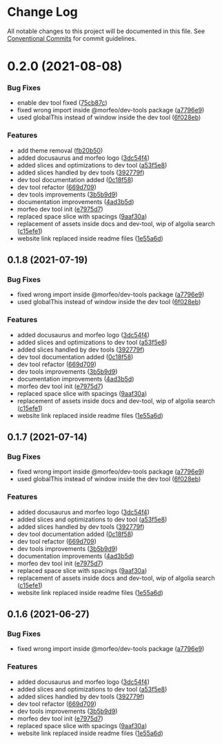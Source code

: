 # Change Log

All notable changes to this project will be documented in this file.
See [Conventional Commits](https://conventionalcommits.org) for commit guidelines.

# 0.2.0 (2021-08-08)


### Bug Fixes

* enable dev tool fixed ([75cb87c](https://github.com/VLK-STUDIO/morfeo/commit/75cb87c0dc818450e54aa77e3b624929e64fe205))
* fixed wrong import inside @morfeo/dev-tools package ([a7796e9](https://github.com/VLK-STUDIO/morfeo/commit/a7796e973ae77c07900dc6461105b542b93068bf))
* used globalThis instead of window inside the dev tool ([6f028eb](https://github.com/VLK-STUDIO/morfeo/commit/6f028eb4f2f1e42f14755bc8c41c26e7bbaf9a3c))


### Features

* add theme removal ([fb20b50](https://github.com/VLK-STUDIO/morfeo/commit/fb20b501e877e2137831f9e86629e213007b88b7))
* added docusaurus and morfeo logo ([3dc54f4](https://github.com/VLK-STUDIO/morfeo/commit/3dc54f4cf0037c3afd93678f8f3004bcf07398ae))
* added slices and optimizations to dev tool ([a53f5e8](https://github.com/VLK-STUDIO/morfeo/commit/a53f5e801f2b3a9baca5adc5a45c112de628b086))
* added slices handled by dev tools ([392779f](https://github.com/VLK-STUDIO/morfeo/commit/392779f9a122965b852a9af85508060c5d71dd59))
* dev tool documentation added ([0c18f58](https://github.com/VLK-STUDIO/morfeo/commit/0c18f58b7c52840e652b12704c9379cf557c0214))
* dev tool refactor ([669d709](https://github.com/VLK-STUDIO/morfeo/commit/669d709f312f919cab51375b4c465aa6584b8898))
* dev tools improvements ([3b5b9d9](https://github.com/VLK-STUDIO/morfeo/commit/3b5b9d96b94a06bf32ee3cebe9351a1e4c9660e0))
* documentation improvements ([4ad3b5d](https://github.com/VLK-STUDIO/morfeo/commit/4ad3b5d7f35cd9c1ad1532e5367dec21594d8ff4))
* morfeo dev tool init ([e7975d7](https://github.com/VLK-STUDIO/morfeo/commit/e7975d772a368a1cf5cd2e300953bfefa70baa42))
* replaced space slice with spacings ([9aaf30a](https://github.com/VLK-STUDIO/morfeo/commit/9aaf30a705261c32c778e82d51ca7651c9263457))
* replacement of assets inside docs and dev-tool, wip of algolia search ([c15efe1](https://github.com/VLK-STUDIO/morfeo/commit/c15efe1b92d38f27ce62d0738bbeabf0cc800e9e))
* website link replaced inside readme files ([1e55a6d](https://github.com/VLK-STUDIO/morfeo/commit/1e55a6d458d2873d09efd5fad5100cbbae382057))





## 0.1.8 (2021-07-19)


### Bug Fixes

* fixed wrong import inside @morfeo/dev-tools package ([a7796e9](https://github.com/VLK-STUDIO/morfeo/commit/a7796e973ae77c07900dc6461105b542b93068bf))
* used globalThis instead of window inside the dev tool ([6f028eb](https://github.com/VLK-STUDIO/morfeo/commit/6f028eb4f2f1e42f14755bc8c41c26e7bbaf9a3c))


### Features

* added docusaurus and morfeo logo ([3dc54f4](https://github.com/VLK-STUDIO/morfeo/commit/3dc54f4cf0037c3afd93678f8f3004bcf07398ae))
* added slices and optimizations to dev tool ([a53f5e8](https://github.com/VLK-STUDIO/morfeo/commit/a53f5e801f2b3a9baca5adc5a45c112de628b086))
* added slices handled by dev tools ([392779f](https://github.com/VLK-STUDIO/morfeo/commit/392779f9a122965b852a9af85508060c5d71dd59))
* dev tool documentation added ([0c18f58](https://github.com/VLK-STUDIO/morfeo/commit/0c18f58b7c52840e652b12704c9379cf557c0214))
* dev tool refactor ([669d709](https://github.com/VLK-STUDIO/morfeo/commit/669d709f312f919cab51375b4c465aa6584b8898))
* dev tools improvements ([3b5b9d9](https://github.com/VLK-STUDIO/morfeo/commit/3b5b9d96b94a06bf32ee3cebe9351a1e4c9660e0))
* documentation improvements ([4ad3b5d](https://github.com/VLK-STUDIO/morfeo/commit/4ad3b5d7f35cd9c1ad1532e5367dec21594d8ff4))
* morfeo dev tool init ([e7975d7](https://github.com/VLK-STUDIO/morfeo/commit/e7975d772a368a1cf5cd2e300953bfefa70baa42))
* replaced space slice with spacings ([9aaf30a](https://github.com/VLK-STUDIO/morfeo/commit/9aaf30a705261c32c778e82d51ca7651c9263457))
* replacement of assets inside docs and dev-tool, wip of algolia search ([c15efe1](https://github.com/VLK-STUDIO/morfeo/commit/c15efe1b92d38f27ce62d0738bbeabf0cc800e9e))
* website link replaced inside readme files ([1e55a6d](https://github.com/VLK-STUDIO/morfeo/commit/1e55a6d458d2873d09efd5fad5100cbbae382057))





## 0.1.7 (2021-07-14)


### Bug Fixes

* fixed wrong import inside @morfeo/dev-tools package ([a7796e9](https://github.com/VLK-STUDIO/morfeo/commit/a7796e973ae77c07900dc6461105b542b93068bf))
* used globalThis instead of window inside the dev tool ([6f028eb](https://github.com/VLK-STUDIO/morfeo/commit/6f028eb4f2f1e42f14755bc8c41c26e7bbaf9a3c))


### Features

* added docusaurus and morfeo logo ([3dc54f4](https://github.com/VLK-STUDIO/morfeo/commit/3dc54f4cf0037c3afd93678f8f3004bcf07398ae))
* added slices and optimizations to dev tool ([a53f5e8](https://github.com/VLK-STUDIO/morfeo/commit/a53f5e801f2b3a9baca5adc5a45c112de628b086))
* added slices handled by dev tools ([392779f](https://github.com/VLK-STUDIO/morfeo/commit/392779f9a122965b852a9af85508060c5d71dd59))
* dev tool documentation added ([0c18f58](https://github.com/VLK-STUDIO/morfeo/commit/0c18f58b7c52840e652b12704c9379cf557c0214))
* dev tool refactor ([669d709](https://github.com/VLK-STUDIO/morfeo/commit/669d709f312f919cab51375b4c465aa6584b8898))
* dev tools improvements ([3b5b9d9](https://github.com/VLK-STUDIO/morfeo/commit/3b5b9d96b94a06bf32ee3cebe9351a1e4c9660e0))
* documentation improvements ([4ad3b5d](https://github.com/VLK-STUDIO/morfeo/commit/4ad3b5d7f35cd9c1ad1532e5367dec21594d8ff4))
* morfeo dev tool init ([e7975d7](https://github.com/VLK-STUDIO/morfeo/commit/e7975d772a368a1cf5cd2e300953bfefa70baa42))
* replaced space slice with spacings ([9aaf30a](https://github.com/VLK-STUDIO/morfeo/commit/9aaf30a705261c32c778e82d51ca7651c9263457))
* replacement of assets inside docs and dev-tool, wip of algolia search ([c15efe1](https://github.com/VLK-STUDIO/morfeo/commit/c15efe1b92d38f27ce62d0738bbeabf0cc800e9e))
* website link replaced inside readme files ([1e55a6d](https://github.com/VLK-STUDIO/morfeo/commit/1e55a6d458d2873d09efd5fad5100cbbae382057))





## 0.1.6 (2021-06-27)


### Bug Fixes

* fixed wrong import inside @morfeo/dev-tools package ([a7796e9](https://github.com/VLK-STUDIO/morfeo/commit/a7796e973ae77c07900dc6461105b542b93068bf))


### Features

* added docusaurus and morfeo logo ([3dc54f4](https://github.com/VLK-STUDIO/morfeo/commit/3dc54f4cf0037c3afd93678f8f3004bcf07398ae))
* added slices and optimizations to dev tool ([a53f5e8](https://github.com/VLK-STUDIO/morfeo/commit/a53f5e801f2b3a9baca5adc5a45c112de628b086))
* added slices handled by dev tools ([392779f](https://github.com/VLK-STUDIO/morfeo/commit/392779f9a122965b852a9af85508060c5d71dd59))
* dev tool refactor ([669d709](https://github.com/VLK-STUDIO/morfeo/commit/669d709f312f919cab51375b4c465aa6584b8898))
* dev tools improvements ([3b5b9d9](https://github.com/VLK-STUDIO/morfeo/commit/3b5b9d96b94a06bf32ee3cebe9351a1e4c9660e0))
* morfeo dev tool init ([e7975d7](https://github.com/VLK-STUDIO/morfeo/commit/e7975d772a368a1cf5cd2e300953bfefa70baa42))
* replaced space slice with spacings ([9aaf30a](https://github.com/VLK-STUDIO/morfeo/commit/9aaf30a705261c32c778e82d51ca7651c9263457))
* website link replaced inside readme files ([1e55a6d](https://github.com/VLK-STUDIO/morfeo/commit/1e55a6d458d2873d09efd5fad5100cbbae382057))
